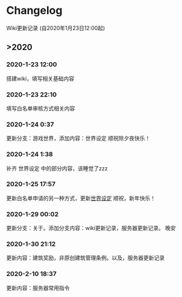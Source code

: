# Changelog

Wiki更新记录 (自2020年1月23日12:00起)

## >2020

### 2020-1-23 12:00

搭建wiki，填写相关基础内容

### 2020-1-23 22:10

填写白名单审核方式相关内容

### 2020-1-24 0:37

更新分支：游戏世界，添加内容：世界设定
顺祝除夕夜快乐！

### 2020-1-24 1:38

补齐 世界设定 中的部分内容，该睡觉了zzz

### 2020-1-25 17:57

更新白名单申请的另一种方式，更新[世界设定](https://kyomotoi.github.io/wiki/#/server/world)
顺祝，新年快乐！

### 2020-1-29 00:02

更新分支：关于。添加分支内容：wiki更新记录，服务器更新记录。
晚安

### 2020-1-30 21:12

更新内容：建筑奖励，非原创建筑管理条例。以及，服务器更新记录

### 2020-2-10 18:37
更新内容：服务器常用指令

